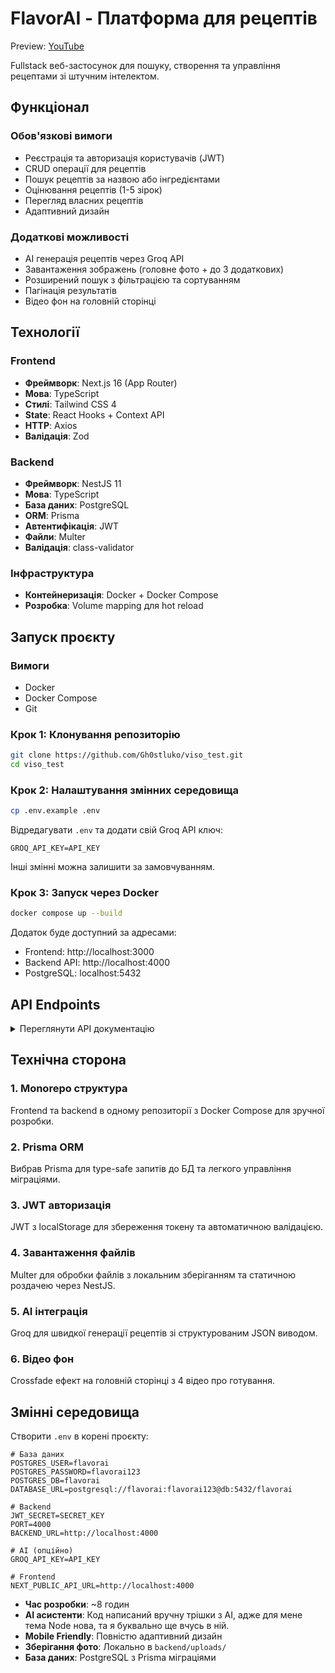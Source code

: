 # FlavorAI - Платформа для рецептів

Preview: [YouTube](https://youtu.be/V6SaoBa2kAg)

Fullstack веб-застосунок для пошуку, створення та управління рецептами зі штучним інтелектом.

## Функціонал

### Обов'язкові вимоги
- Реєстрація та авторизація користувачів (JWT)
- CRUD операції для рецептів
- Пошук рецептів за назвою або інгредієнтами
- Оцінювання рецептів (1-5 зірок)
- Перегляд власних рецептів
- Адаптивний дизайн

### Додаткові можливості
- AI генерація рецептів через Groq API
- Завантаження зображень (головне фото + до 3 додаткових)
- Розширений пошук з фільтрацією та сортуванням
- Пагінація результатів
- Відео фон на головній сторінці

## Технології

### Frontend
- **Фреймворк**: Next.js 16 (App Router)
- **Мова**: TypeScript
- **Стилі**: Tailwind CSS 4
- **State**: React Hooks + Context API
- **HTTP**: Axios
- **Валідація**: Zod

### Backend
- **Фреймворк**: NestJS 11
- **Мова**: TypeScript
- **База даних**: PostgreSQL
- **ORM**: Prisma
- **Автентифікація**: JWT
- **Файли**: Multer
- **Валідація**: class-validator

### Інфраструктура
- **Контейнеризація**: Docker + Docker Compose
- **Розробка**: Volume mapping для hot reload

## Запуск проєкту

### Вимоги
- Docker
- Docker Compose
- Git

### Крок 1: Клонування репозиторію
```bash
git clone https://github.com/Gh0stluko/viso_test.git
cd viso_test
```

### Крок 2: Налаштування змінних середовища
```bash
cp .env.example .env
```

Відредагувати `.env` та додати свій Groq API ключ:
```env
GROQ_API_KEY=API_KEY
```

Інші змінні можна залишити за замовчуванням.

### Крок 3: Запуск через Docker
```bash
docker compose up --build
```

Додаток буде доступний за адресами:
- Frontend: http://localhost:3000
- Backend API: http://localhost:4000
- PostgreSQL: localhost:5432

## API Endpoints

<details>
<summary>Переглянути API документацію</summary>

### Авторизація
- `POST /auth/register` - Реєстрація
- `POST /auth/login` - Вхід

### Рецепти
- `GET /recipes` - Всі рецепти (публічно)
- `GET /recipes/my` - Мої рецепти (auth)
- `GET /recipes/:id` - Один рецепт (публічно)
- `POST /recipes` - Створити рецепт (auth)
- `PATCH /recipes/:id` - Оновити рецепт (auth)
- `DELETE /recipes/:id` - Видалити рецепт (auth)
- `POST /recipes/upload` - Завантажити фото (auth)
- `POST /recipes/:id/photos` - Додати фото (auth)

### Рейтинги
- `POST /ratings` - Оцінити рецепт (auth)
- `GET /ratings/recipe/:id` - Отримати рейтинги (публічно)

### AI
- `POST /ai/generate-recipe` - Згенерувати рецепт (auth)

</details>

## Технічна сторона

### 1. **Monorepo структура**
Frontend та backend в одному репозиторії з Docker Compose для зручної розробки.

### 2. **Prisma ORM**
Вибрав Prisma для type-safe запитів до БД та легкого управління міграціями.

### 3. **JWT авторизація**
JWT з localStorage для збереження токену та автоматичною валідацією.

### 4. **Завантаження файлів**
Multer для обробки файлів з локальним зберіганням та статичною роздачею через NestJS.

### 5. **AI інтеграція**
Groq для швидкої генерації рецептів зі структурованим JSON виводом.

### 6. **Відео фон**
Crossfade ефект на головній сторінці з 4 відео про готування.

## Змінні середовища

Створити `.env` в корені проєкту:

```env
# База даних
POSTGRES_USER=flavorai
POSTGRES_PASSWORD=flavorai123
POSTGRES_DB=flavorai
DATABASE_URL=postgresql://flavorai:flavorai123@db:5432/flavorai

# Backend
JWT_SECRET=SECRET_KEY
PORT=4000
BACKEND_URL=http://localhost:4000

# AI (опційно)
GROQ_API_KEY=API_KEY

# Frontend
NEXT_PUBLIC_API_URL=http://localhost:4000
```

- **Час розробки**: ~8 годин
- **AI асистенти**: Код написаний вручну трішки з AI, адже для мене тема Node нова, та я буквально ще вчусь в ній.
- **Mobile Friendly**: Повністю адаптивний дизайн
- **Зберігання фото**: Локально в `backend/uploads/`
- **База даних**: PostgreSQL з Prisma міграціями
